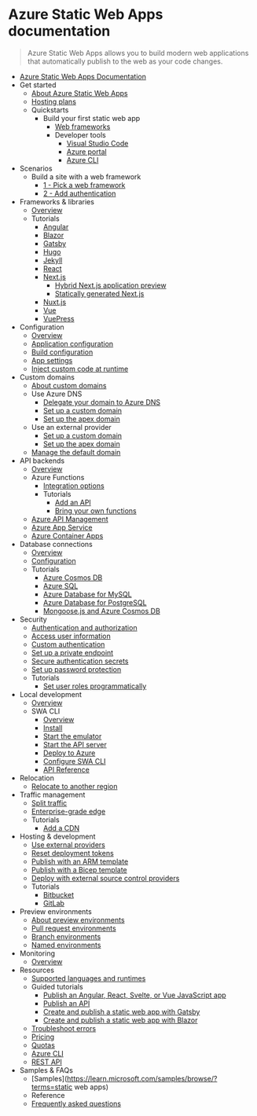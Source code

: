 # Azure Static Web Apps documentation
> Azure Static Web Apps allows you to build modern web applications that automatically publish to the web as your code changes.
  - [Azure Static Web Apps Documentation](https://learn.microsoft.com/en-us/azure/static-web-apps/)
  - Get started
    - [About Azure Static Web Apps](https://learn.microsoft.com/en-us/azure/static-web-apps/overview)
    - [Hosting plans](https://learn.microsoft.com/en-us/azure/static-web-apps/plans)
    - Quickstarts
      - Build your first static web app
        - [Web frameworks](https://learn.microsoft.com/en-us/azure/static-web-apps/deploy-web-framework)
        - Developer tools
          - [Visual Studio Code](https://learn.microsoft.com/en-us/azure/static-web-apps/getting-started)
          - [Azure portal](https://learn.microsoft.com/en-us/azure/static-web-apps/get-started-portal)
          - [Azure CLI](https://learn.microsoft.com/en-us/azure/static-web-apps/get-started-cli)
  - Scenarios
    - Build a site with a web framework
      - [1 - Pick a web framework](https://learn.microsoft.com/en-us/azure/static-web-apps/deploy-web-framework)
      - [2 - Add authentication](https://learn.microsoft.com/en-us/azure/static-web-apps/add-authentication)
  - Frameworks & libraries
    - [Overview](https://learn.microsoft.com/en-us/azure/static-web-apps/front-end-frameworks)
    - Tutorials
      - [Angular](https://learn.microsoft.com/en-us/azure/static-web-apps/deploy-angular)
      - [Blazor](https://learn.microsoft.com/en-us/azure/static-web-apps/deploy-blazor)
      - [Gatsby](https://learn.microsoft.com/en-us/azure/static-web-apps/publish-gatsby)
      - [Hugo](https://learn.microsoft.com/en-us/azure/static-web-apps/publish-hugo)
      - [Jekyll](https://learn.microsoft.com/en-us/azure/static-web-apps/publish-jekyll)
      - [React](https://learn.microsoft.com/en-us/azure/static-web-apps/deploy-react)
      - [Next.js](https://learn.microsoft.com/en-us/azure/static-web-apps/nextjs)
        - [Hybrid Next.js application preview](https://learn.microsoft.com/en-us/azure/static-web-apps/deploy-nextjs-hybrid)
        - [Statically generated Next.js](https://learn.microsoft.com/en-us/azure/static-web-apps/deploy-nextjs-static-export)
      - [Nuxt.js](https://learn.microsoft.com/en-us/azure/static-web-apps/deploy-nuxtjs)
      - [Vue](https://learn.microsoft.com/en-us/azure/static-web-apps/deploy-vue)
      - [VuePress](https://learn.microsoft.com/en-us/azure/static-web-apps/publish-vuepress)
  - Configuration
    - [Overview](https://learn.microsoft.com/en-us/azure/static-web-apps/configuration-overview)
    - [Application configuration](https://learn.microsoft.com/en-us/azure/static-web-apps/configuration)
    - [Build configuration](https://learn.microsoft.com/en-us/azure/static-web-apps/build-configuration)
    - [App settings](https://learn.microsoft.com/en-us/azure/static-web-apps/application-settings.yml)
    - [Inject custom code at runtime](https://learn.microsoft.com/en-us/azure/static-web-apps/snippets)
  - Custom domains
    - [About custom domains](https://learn.microsoft.com/en-us/azure/static-web-apps/custom-domain)
    - Use Azure DNS
      - [Delegate your domain to Azure DNS](https://learn.microsoft.com/azure/dns/dns-delegate-domain-azure-dns)
      - [Set up a custom domain](https://learn.microsoft.com/en-us/azure/static-web-apps/custom-domain-azure-dns)
      - [Set up the apex domain](https://learn.microsoft.com/en-us/azure/static-web-apps/apex-domain-azure-dns)
    - Use an external provider
      - [Set up a custom domain](https://learn.microsoft.com/en-us/azure/static-web-apps/custom-domain-external)
      - [Set up the apex domain](https://learn.microsoft.com/en-us/azure/static-web-apps/apex-domain-external)
    - [Manage the default domain](https://learn.microsoft.com/en-us/azure/static-web-apps/custom-domain-default)
  - API backends
    - [Overview](https://learn.microsoft.com/en-us/azure/static-web-apps/apis-overview)
    - Azure Functions
      - [Integration options](https://learn.microsoft.com/en-us/azure/static-web-apps/apis-functions)
      - Tutorials
        - [Add an API](https://learn.microsoft.com/en-us/azure/static-web-apps/add-api)
        - [Bring your own functions](https://learn.microsoft.com/en-us/azure/static-web-apps/functions-bring-your-own)
    - [Azure API Management](https://learn.microsoft.com/en-us/azure/static-web-apps/apis-api-management)
    - [Azure App Service](https://learn.microsoft.com/en-us/azure/static-web-apps/apis-app-service)
    - [Azure Container Apps](https://learn.microsoft.com/en-us/azure/static-web-apps/apis-container-apps)
  - Database connections
    - [Overview](https://learn.microsoft.com/en-us/azure/static-web-apps/database-overview)
    - [Configuration](https://learn.microsoft.com/en-us/azure/static-web-apps/database-configuration)
    - Tutorials
      - [Azure Cosmos DB](https://learn.microsoft.com/en-us/azure/static-web-apps/database-azure-cosmos-db)
      - [Azure SQL](https://learn.microsoft.com/en-us/azure/static-web-apps/database-azure-sql)
      - [Azure Database for MySQL](https://learn.microsoft.com/en-us/azure/static-web-apps/database-mysql)
      - [Azure Database for PostgreSQL](https://learn.microsoft.com/en-us/azure/static-web-apps/database-postgresql)
      - [Mongoose.js and Azure Cosmos DB](https://learn.microsoft.com/en-us/azure/static-web-apps/add-mongoose)
  - Security
    - [Authentication and authorization](https://learn.microsoft.com/en-us/azure/static-web-apps/authentication-authorization.yml)
    - [Access user information](https://learn.microsoft.com/en-us/azure/static-web-apps/user-information)
    - [Custom authentication](https://learn.microsoft.com/en-us/azure/static-web-apps/authentication-custom)
    - [Set up a private endpoint](https://learn.microsoft.com/en-us/azure/static-web-apps/private-endpoint)
    - [Secure authentication secrets](https://learn.microsoft.com/en-us/azure/static-web-apps/key-vault-secrets)
    - [Set up password protection](https://learn.microsoft.com/en-us/azure/static-web-apps/password-protection)
    - Tutorials
      - [Set user roles programmatically](https://learn.microsoft.com/en-us/azure/static-web-apps/assign-roles-microsoft-graph)
  - Local development
    - [Overview](https://learn.microsoft.com/en-us/azure/static-web-apps/local-development)
    - SWA CLI
      - [Overview](https://learn.microsoft.com/en-us/azure/static-web-apps/static-web-apps-cli-overview)
      - [Install](https://learn.microsoft.com/en-us/azure/static-web-apps/static-web-apps-cli-install)
      - [Start the emulator](https://learn.microsoft.com/en-us/azure/static-web-apps/static-web-apps-cli-emulator)
      - [Start the API server](https://learn.microsoft.com/en-us/azure/static-web-apps/static-web-apps-cli-api-server)
      - [Deploy to Azure](https://learn.microsoft.com/en-us/azure/static-web-apps/static-web-apps-cli-deploy)
      - [Configure SWA CLI](https://learn.microsoft.com/en-us/azure/static-web-apps/static-web-apps-cli-configuration)
      - [API Reference](https://learn.microsoft.com/en-us/azure/static-web-apps/static-web-apps-cli.yml)
  - Relocation
    - [Relocate to another region](https://learn.microsoft.com/en-us/azure/operational-excellence/relocation-static-web-apps?toc=/azure/static-web-apps/toc.json)
  - Traffic management
    - [Split traffic](https://learn.microsoft.com/en-us/azure/static-web-apps/traffic-splitting)
    - [Enterprise-grade edge](https://learn.microsoft.com/en-us/azure/static-web-apps/enterprise-edge)
    - Tutorials
      - [Add a CDN](https://learn.microsoft.com/en-us/azure/static-web-apps/front-door-manual)
  - Hosting & development
    - [Use external providers](https://learn.microsoft.com/en-us/azure/static-web-apps/external-providers)
    - [Reset deployment tokens](https://learn.microsoft.com/en-us/azure/static-web-apps/deployment-token-management)
    - [Publish with an ARM template](https://learn.microsoft.com/en-us/azure/static-web-apps/publish-azure-resource-manager)
    - [Publish with a Bicep template](https://learn.microsoft.com/en-us/azure/static-web-apps/publish-bicep)
    - [Deploy with external source control providers](https://learn.microsoft.com/en-us/azure/static-web-apps/external-providers)
    - Tutorials
      - [Bitbucket](https://learn.microsoft.com/en-us/azure/static-web-apps/bitbucket)
      - [GitLab](https://learn.microsoft.com/en-us/azure/static-web-apps/gitlab)
  - Preview environments
    - [About preview environments](https://learn.microsoft.com/en-us/azure/static-web-apps/preview-environments)
    - [Pull request environments](https://learn.microsoft.com/en-us/azure/static-web-apps/review-publish-pull-requests)
    - [Branch environments](https://learn.microsoft.com/en-us/azure/static-web-apps/branch-environments)
    - [Named environments](https://learn.microsoft.com/en-us/azure/static-web-apps/named-environments)
  - Monitoring
    - [Overview](https://learn.microsoft.com/en-us/azure/static-web-apps/monitor)
  - Resources
    - [Supported languages and runtimes](https://learn.microsoft.com/en-us/azure/static-web-apps/languages-runtimes)
    - Guided tutorials
      - [Publish an Angular, React, Svelte, or Vue JavaScript app](https://learn.microsoft.com/training/modules/publish-app-service-static-web-app-api)
      - [Publish an API](https://learn.microsoft.com/training/modules/publish-static-web-app-api-preview-url)
      - [Create and publish a static web app with Gatsby](https://learn.microsoft.com/training/modules/create-deploy-static-webapp-gatsby-app-service)
      - [Create and publish a static web app with Blazor](https://learn.microsoft.com/training/modules/publish-app-service-static-web-app-api-dotnet)
    - [Troubleshoot errors](https://learn.microsoft.com/en-us/azure/static-web-apps/troubleshooting)
    - [Pricing](https://azure.microsoft.com/pricing/details/app-service/static/)
    - [Quotas](https://learn.microsoft.com/en-us/azure/static-web-apps/quotas)
    - [Azure CLI](https://learn.microsoft.com/cli/azure/staticwebapp)
    - [REST API](https://learn.microsoft.com/rest/api/appservice/static-sites)
  - Samples & FAQs
    - [Samples](https://learn.microsoft.com/samples/browse/?terms=static web apps)
    - Reference
    - [Frequently asked questions](https://learn.microsoft.com/en-us/azure/static-web-apps/faq.yml)
